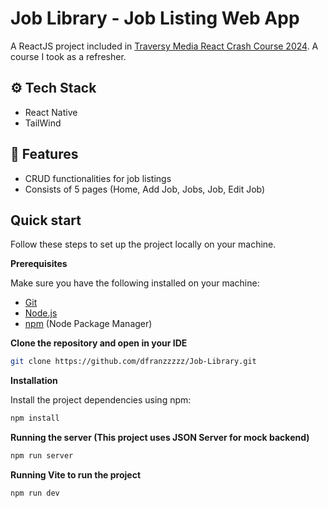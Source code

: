 # Job Library - Job Listing Web App

A ReactJS project included in [Traversy Media React Crash Course 2024](https://www.youtube.com/watch?v=LDB4uaJ87e0). A course I took as a refresher.

## ⚙️ Tech Stack
- React Native
- TailWind

## 🤖 Features
- CRUD functionalities for job listings
- Consists of 5 pages (Home, Add Job, Jobs, Job, Edit Job)

## Quick start

Follow these steps to set up the project locally on your machine.

**Prerequisites**

Make sure you have the following installed on your machine:

- [Git](https://git-scm.com/)
- [Node.js](https://nodejs.org/en)
- [npm](https://www.npmjs.com/) (Node Package Manager)

**Clone the repository and open in your IDE**

```bash
git clone https://github.com/dfranzzzzz/Job-Library.git
```

**Installation**

Install the project dependencies using npm:

```bash
npm install
```

**Running the server (This project uses JSON Server for mock backend)**

```bash
npm run server
```

**Running Vite to run the project**
```bash
npm run dev
```
